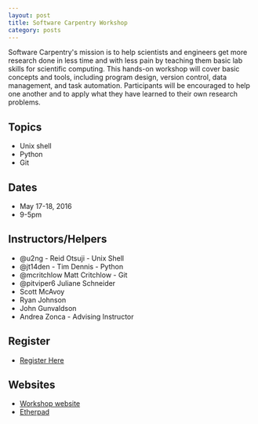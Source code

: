 ```yaml
---
layout: post
title: Software Carpentry Workshop
category: posts
---
```


Software Carpentry's mission is to help scientists and engineers get more research done in less time and with less pain by teaching them basic lab skills for scientific computing. This hands-on workshop will cover basic concepts and tools, including program design, version control, data management, and task automation. Participants will be encouraged to help one another and to apply what they have learned to their own research problems.

## Topics 

* Unix shell
* Python
* Git 

## Dates

* May 17-18, 2016
* 9-5pm 

## Instructors/Helpers

* @u2ng - Reid Otsuji - Unix Shell
* @jt14den - Tim Dennis - Python
* @mcritchlow Matt Critchlow - Git
* @pitviper6 Juliane Schneider
* Scott McAvoy
* Ryan Johnson
* John Gunvaldson
* Andrea Zonca - Advising Instructor


## Register 

* [Register Here](http://ucsd.libcal.com/event/2561343) 

## Websites

* [Workshop website](http://ucsdlib.github.io/2016-05-17-ucsd/)
* [Etherpad](http://pad.software-carpentry.org/2016-05-17-ucsd)

